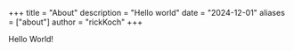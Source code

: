 +++
title = "About"
description = "Hello world"
date = "2024-12-01"
aliases = ["about"]
author = "rickKoch"
+++

Hello World!
